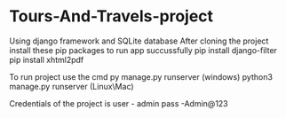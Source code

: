 # Tours-And-Travels-project
Using django framework and SQLite database
After cloning the project install these pip packages to run app succussfully
pip install django-filter
pip install xhtml2pdf

To run project use the cmd
py manage.py runserver (windows)
python3 manage.py runserver (Linux\Mac)

Credentials of the project is
user - admin
pass -Admin@123
